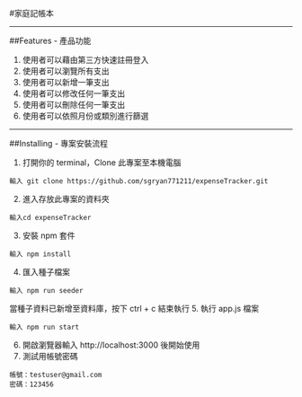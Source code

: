 #家庭記帳本

---

##Features - 產品功能
1. 使用者可以藉由第三方快速註冊登入
2. 使用者可以瀏覽所有支出
3. 使用者可以新增一筆支出
4. 使用者可以修改任何一筆支出
5. 使用者可以刪除任何一筆支出
6. 使用者可以依照月份或類別進行篩選
---
##Installing - 專案安裝流程
1. 打開你的 terminal，Clone 此專案至本機電腦
 ```
輸入 git clone https://github.com/sgryan771211/expenseTracker.git
```
2. 進入存放此專案的資料夾
 ```
輸入cd expenseTracker
```
3. 安裝 npm 套件
 ```
輸入 npm install
```
4. 匯入種子檔案
 ```
輸入 npm run seeder
```
當種子資料已新增至資料庫，按下 ctrl + c 結束執行 
5. 執行 app.js 檔案
 ```
輸入 npm run start
```
6. 開啟瀏覽器輸入 http://localhost:3000 後開始使用
7. 測試用帳號密碼
```
帳號：testuser@gmail.com
密碼：123456
```    
